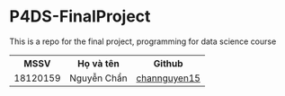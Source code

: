 # P4DS-FinalProject
This is a repo for the final project, programming for data science course

<table>
  <tr>
    <th>MSSV</th>
    <th>Họ và tên</th>
    <th>Github</th>
  </tr>
  
  <tr>
    <td>18120159</td>
    <td>Nguyễn Chẩn</td>
    <td> <a href="https://github.com/channguyen15">channguyen15</a> </td>
  </tr>
  
</table>
